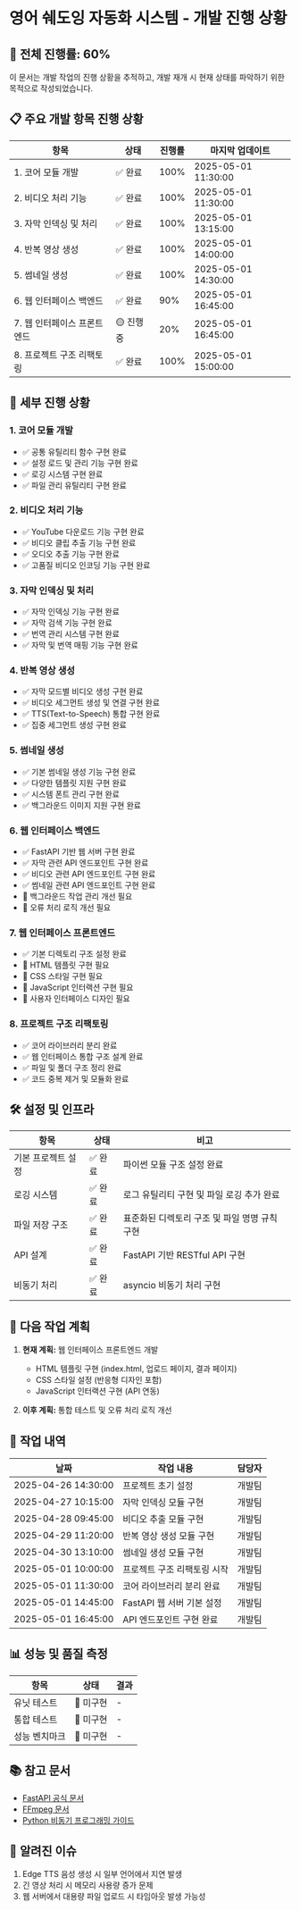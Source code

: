 # 영어 쉐도잉 자동화 시스템 - 개발 진행 상황

## 🏁 전체 진행률: 60%

이 문서는 개발 작업의 진행 상황을 추적하고, 개발 재개 시 현재 상태를 파악하기 위한 목적으로 작성되었습니다.

## 📋 주요 개발 항목 진행 상황

| 항목 | 상태 | 진행률 | 마지막 업데이트 |
|------|------|--------|----------------|
| 1. 코어 모듈 개발 | ✅ 완료 | 100% | 2025-05-01 11:30:00 |
| 2. 비디오 처리 기능 | ✅ 완료 | 100% | 2025-05-01 11:30:00 |
| 3. 자막 인덱싱 및 처리 | ✅ 완료 | 100% | 2025-05-01 13:15:00 |
| 4. 반복 영상 생성 | ✅ 완료 | 100% | 2025-05-01 14:00:00 |
| 5. 썸네일 생성 | ✅ 완료 | 100% | 2025-05-01 14:30:00 |
| 6. 웹 인터페이스 백엔드 | ✅ 완료 | 90% | 2025-05-01 16:45:00 |
| 7. 웹 인터페이스 프론트엔드 | 🟡 진행 중 | 20% | 2025-05-01 16:45:00 |
| 8. 프로젝트 구조 리팩토링 | ✅ 완료 | 100% | 2025-05-01 15:00:00 |

## 📝 세부 진행 상황

### 1. 코어 모듈 개발
- ✅ 공통 유틸리티 함수 구현 완료
- ✅ 설정 로드 및 관리 기능 구현 완료
- ✅ 로깅 시스템 구현 완료
- ✅ 파일 관리 유틸리티 구현 완료

### 2. 비디오 처리 기능
- ✅ YouTube 다운로드 기능 구현 완료
- ✅ 비디오 클립 추출 기능 구현 완료
- ✅ 오디오 추출 기능 구현 완료
- ✅ 고품질 비디오 인코딩 기능 구현 완료

### 3. 자막 인덱싱 및 처리
- ✅ 자막 인덱싱 기능 구현 완료
- ✅ 자막 검색 기능 구현 완료
- ✅ 번역 관리 시스템 구현 완료
- ✅ 자막 및 번역 매핑 기능 구현 완료

### 4. 반복 영상 생성
- ✅ 자막 모드별 비디오 생성 구현 완료
- ✅ 비디오 세그먼트 생성 및 연결 구현 완료
- ✅ TTS(Text-to-Speech) 통합 구현 완료
- ✅ 집중 세그먼트 생성 구현 완료

### 5. 썸네일 생성
- ✅ 기본 썸네일 생성 기능 구현 완료
- ✅ 다양한 템플릿 지원 구현 완료
- ✅ 시스템 폰트 관리 구현 완료
- ✅ 백그라운드 이미지 지원 구현 완료

### 6. 웹 인터페이스 백엔드
- ✅ FastAPI 기반 웹 서버 구현 완료
- ✅ 자막 관련 API 엔드포인트 구현 완료
- ✅ 비디오 관련 API 엔드포인트 구현 완료
- ✅ 썸네일 관련 API 엔드포인트 구현 완료
- 🔲 백그라운드 작업 관리 개선 필요
- 🔲 오류 처리 로직 개선 필요

### 7. 웹 인터페이스 프론트엔드
- ✅ 기본 디렉토리 구조 설정 완료
- 🔲 HTML 템플릿 구현 필요
- 🔲 CSS 스타일 구현 필요
- 🔲 JavaScript 인터랙션 구현 필요
- 🔲 사용자 인터페이스 디자인 필요

### 8. 프로젝트 구조 리팩토링
- ✅ 코어 라이브러리 분리 완료
- ✅ 웹 인터페이스 통합 구조 설계 완료
- ✅ 파일 및 폴더 구조 정리 완료
- ✅ 코드 중복 제거 및 모듈화 완료

## 🛠️ 설정 및 인프라

| 항목 | 상태 | 비고 |
|------|------|------|
| 기본 프로젝트 설정 | ✅ 완료 | 파이썬 모듈 구조 설정 완료 |
| 로깅 시스템 | ✅ 완료 | 로그 유틸리티 구현 및 파일 로깅 추가 완료 |
| 파일 저장 구조 | ✅ 완료 | 표준화된 디렉토리 구조 및 파일 명명 규칙 구현 |
| API 설계 | ✅ 완료 | FastAPI 기반 RESTful API 구현 |
| 비동기 처리 | ✅ 완료 | asyncio 비동기 처리 구현 |

## 📅 다음 작업 계획

1. **현재 계획:** 웹 인터페이스 프론트엔드 개발
   - HTML 템플릿 구현 (index.html, 업로드 페이지, 결과 페이지)
   - CSS 스타일 설정 (반응형 디자인 포함)
   - JavaScript 인터랙션 구현 (API 연동)

2. **이후 계획:** 통합 테스트 및 오류 처리 로직 개선

## 🔄 작업 내역

| 날짜 | 작업 내용 | 담당자 |
|------|----------|--------|
| 2025-04-26 14:30:00 | 프로젝트 초기 설정 | 개발팀 |
| 2025-04-27 10:15:00 | 자막 인덱싱 모듈 구현 | 개발팀 |
| 2025-04-28 09:45:00 | 비디오 추출 모듈 구현 | 개발팀 |
| 2025-04-29 11:20:00 | 반복 영상 생성 모듈 구현 | 개발팀 |
| 2025-04-30 13:10:00 | 썸네일 생성 모듈 구현 | 개발팀 |
| 2025-05-01 10:00:00 | 프로젝트 구조 리팩토링 시작 | 개발팀 |
| 2025-05-01 11:30:00 | 코어 라이브러리 분리 완료 | 개발팀 |
| 2025-05-01 14:45:00 | FastAPI 웹 서버 기본 설정 | 개발팀 |
| 2025-05-01 16:45:00 | API 엔드포인트 구현 완료 | 개발팀 |

## 📊 성능 및 품질 측정

| 항목 | 상태 | 결과 |
|------|------|------|
| 유닛 테스트 | 🔲 미구현 | - |
| 통합 테스트 | 🔲 미구현 | - |
| 성능 벤치마크 | 🔲 미구현 | - |

## 📚 참고 문서

- [FastAPI 공식 문서](https://fastapi.tiangolo.com/)
- [FFmpeg 문서](https://ffmpeg.org/documentation.html)
- [Python 비동기 프로그래밍 가이드](https://docs.python.org/3/library/asyncio.html)

## 🐛 알려진 이슈

1. Edge TTS 음성 생성 시 일부 언어에서 지연 발생
2. 긴 영상 처리 시 메모리 사용량 증가 문제
3. 웹 서버에서 대용량 파일 업로드 시 타임아웃 발생 가능성
